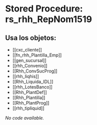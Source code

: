 # Stored Procedure: rs_rhh_RepNom1519

## Usa los objetos:
- [[cxc_cliente]]
- [[fn_rhh_Plantilla_Emp]]
- [[gen_sucursal]]
- [[rhh_Convenio]]
- [[Rhh_ConvSucProg]]
- [[rhh_liqhis]]
- [[Rhh_Liquida_IDL]]
- [[rhh_LotesBanco]]
- [[Rhh_PlantDef]]
- [[Rhh_Plantilla]]
- [[Rhh_PlantProg]]
- [[rhh_tipliquid]]

*No code available.*

